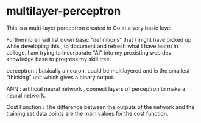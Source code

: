 # multilayer-perceptron

This is a multi-layer perceptron created in Go at a very basic level.

Furthermore I will list down basic "definitions" that I might have picked up while developing this , to document and refresh what I have learnt in college. I am trying to incorporate "AI" into my prexisting web dev knowledge base to progress my skill tree.

perceptron : basically a neuron, could be multilayered and is the smallest "thinking" unit which gives a binary output.

ANN : artificial neural network , connect layers of perceptron to make a neural network.

Cost Function :  The difference between the outputs of the network and the training set data points are the main values for the cost function.

